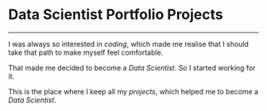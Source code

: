 # Data Scientist Portfolio Projects
------
I was always so interested in *coding*, which made me realise that I should take that path to make myself feel comfortable. 

That made me decided to become a *Data Scientist*. So I started working for it. 

This is the place where I keep all my *projects*, which helped me to become a *Data Scientist*.


